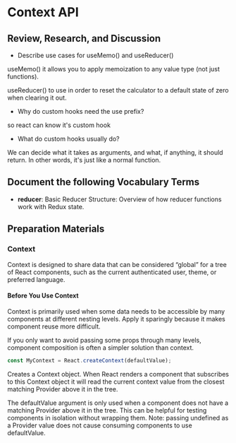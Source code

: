 # Context API

## Review, Research, and Discussion
* Describe use cases for useMemo() and useReducer()

useMemo() it allows you to apply memoization to any value type (not just functions).

useReducer() to use in order to reset the calculator to a default state of zero when clearing it out.

* Why do custom hooks need the use prefix?

so react can know it's custom hook

* What do custom hooks usually do?

We can decide what it takes as arguments, and what, if anything, it should return. In other words, it's just like a normal function.

## Document the following Vocabulary Terms
* **reducer**: Basic Reducer Structure: Overview of how reducer functions work with Redux state.

## Preparation Materials

### Context
Context is designed to share data that can be considered “global” for a tree of React components, such as the current authenticated user, theme, or preferred language.

#### Before You Use Context
Context is primarily used when some data needs to be accessible by many components at different nesting levels. Apply it sparingly because it makes component reuse more difficult.

If you only want to avoid passing some props through many levels, component composition is often a simpler solution than context.

```js
const MyContext = React.createContext(defaultValue);

```
Creates a Context object. When React renders a component that subscribes to this Context object it will read the current context value from the closest matching Provider above it in the tree.

The defaultValue argument is only used when a component does not have a matching Provider above it in the tree. This can be helpful for testing components in isolation without wrapping them. Note: passing undefined as a Provider value does not cause consuming components to use defaultValue.

